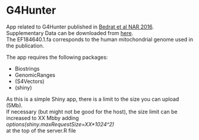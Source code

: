 # G4Hunter
App related to G4Hunter published in [Bedrat et al NAR 2016](http://doi.org/10.1093/nar/gkw006).  
Supplementary Data can be downloaded from [here](http://www.ncbi.nlm.nih.gov/pmc/articles/PMC4770238/bin/supp_44_4_1746__index.html).  
The EF184640.1.fa corresponds to the human mitochondrial genome used in the publication.

The app requires the following packages:
* Biostrings
* GenomicRanges
* (S4Vectors)
* (shiny)

As this is a simple Shiny app, there is a limit to the size you can upload (5Mb).  
If necessary (but might not be good for the host), the size limit can be increased  to XX Mbby adding  
_options(shiny.maxRequestSize=XX*1024^2)_  
at the top of the server.R file
